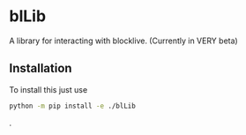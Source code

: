 # blLib

A library for interacting with blocklive. (Currently in VERY beta)

## Installation

To install this just use

```bash
python -m pip install -e ./blLib
```

.
